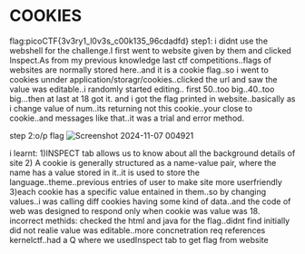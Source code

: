 # COOKIES
flag:picoCTF{3v3ry1_l0v3s_c00k135_96cdadfd}
step1:
i didnt use the webshell for the challenge.I first went to website given by them and clicked Inspect.As from my previous knowledge last ctf competitions..flags of websites are 
normally stored here..and it is a cookie flag..so i went to cookies unnder application/storagr/cookies..clicked the url and saw the value was editable..i randomly started editing..
first 50..too big..40..too big...then at last at 18 got it. and i got the flag printed in website..basically as i change value of num..its returning not this cookie..your close to
cookie..and messages like that..it was a trial and error method.



step 2:o/p flag
![Screenshot 2024-11-07 004921](https://github.com/user-attachments/assets/25282f86-dcea-4a59-bfdd-7aaffa4d20c8)

i learnt:
1)INSPECT tab allows us to know about all the background details of site
2)  A cookie is generally structured as a name-value pair, where the name has a value stored in it..it is used to store the language..theme..previous entries of user to make site more userfriendly
3)each cookie has a specific value entained in them..so by changing values..i was calling diff cookies having some kind of data..and the code of web was designed to respond only when cookie was value was 18.
incorrect methids:
checked the html and java for the flag..didnt find
initially did not realie value was editable..more concnetration req
references
kernelctf..had a Q where we usedInspect tab to get flag from website
